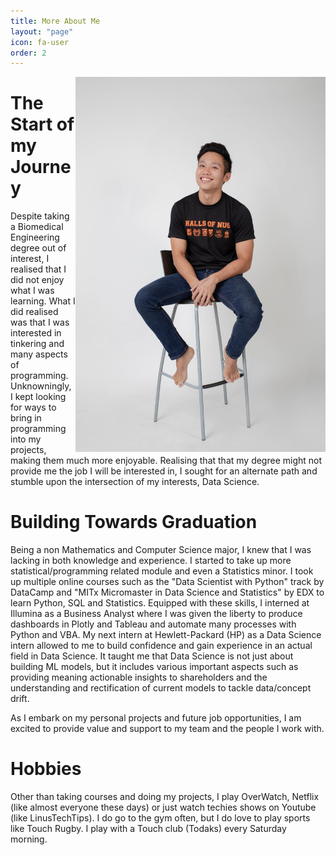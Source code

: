 ```yaml
---
title: More About Me
layout: "page"
icon: fa-user
order: 2
---
```



<img src="assets/images/HONUS_ME.jpeg"
align="right" class="wrapright"  alt="Me" 
height="600px" width="400px"/>

# The Start of my Journey
Despite taking a Biomedical Engineering degree out of interest, I realised that I did not enjoy what I was learning. 
What I did realised was that I was interested in tinkering and many aspects of programming. 
Unknowningly, I kept looking for ways to bring in programming into my projects, making them much more enjoyable. 
Realising that that my degree might not provide me the job I will be interested in,
I sought for an alternate path and stumble upon the intersection of my interests, Data Science.

# Building Towards Graduation
Being a non Mathematics and Computer Science major, I knew that I was lacking in both knowledge and experience. I started to take up more
statistical/programming related module and even a Statistics minor. I took up multiple online courses such as the "Data Scientist with Python" track 
by DataCamp and "MITx Micromaster in Data Science and Statistics" by EDX to learn Python, SQL and Statistics. 
Equipped with these skills, I interned at Illumina as a Business Analyst where I was given the liberty to produce dashboards in Plotly and Tableau
and automate many processes with Python and VBA. My next intern at Hewlett-Packard (HP) as a Data Science intern allowed to me to build confidence and 
gain experience in an actual field in Data Science. It taught me that Data Science is not just about building ML models, but it includes various 
important aspects such as providing meaning actionable insights to shareholders and the understanding and rectification of current models to tackle 
data/concept drift. 

As I embark on my personal projects and future job opportunities, I am excited to provide value and support to my team and the people I work with.


# Hobbies
Other than taking courses and doing my projects, I play OverWatch, Netflix (like almost everyone these days) or just watch techies shows on Youtube 
(like LinusTechTips). I do go to the gym often, but I do love to play sports like Touch Rugby. I play with a Touch club (Todaks) every Saturday morning.

